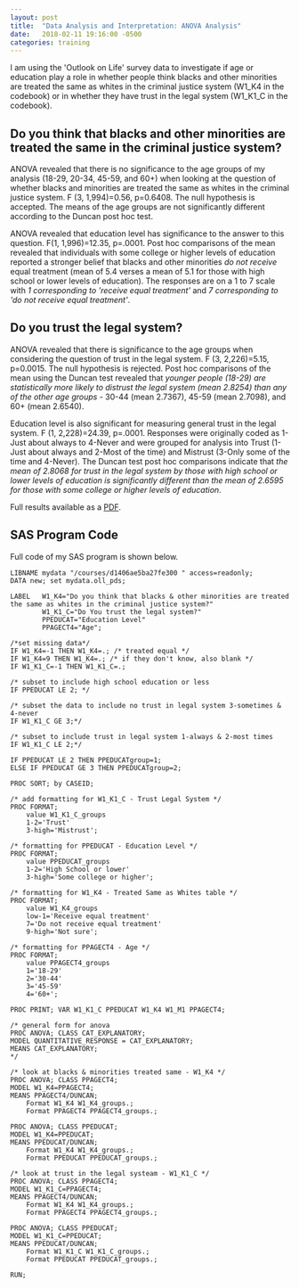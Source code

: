 ```yaml
---
layout: post
title:  "Data Analysis and Interpretation: ANOVA Analysis"
date:   2018-02-11 19:16:00 -0500
categories: training
---
```


I am using the 'Outlook on Life' survey data to investigate if age or education play a role in whether people think blacks and other minorities are treated the same as whites in the criminal justice system (W1_K4 in the codebook) or in whether they have trust in the legal system (W1_K1_C in the codebook).

## Do you think that blacks and other minorities are treated the same in the criminal justice system?

ANOVA revealed that there is no significance to the age groups of my analysis (18-29, 20-34, 45-59, and 60+) when looking at the question of whether blacks and minorities are treated the same as whites in the criminal justice system. F (3, 1,994)=0.56, p=0.6408. The null hypothesis is accepted. The means of the age groups are not significantly different according to the Duncan post hoc test.

ANOVA revealed that education level has significance to the answer to this question. F(1, 1,996)=12.35, p=.0001. Post hoc comparisons of the mean revealed that individuals with some college or higher levels of education reported a stronger belief that blacks and other minorities _do not receive_ equal treatment (mean of 5.4 verses a mean of 5.1 for those with high school or lower levels of education). The responses are on a 1 to 7 scale with _1 corresponding to 'receive equal treatment'_ and _7 corresponding to 'do not receive equal treatment'_.


## Do you trust the legal system?

ANOVA revealed that there is significance to the age groups when considering the question of trust in the legal system. F (3, 2,226)=5.15, p=0.0015. The null hypothesis is rejected. Post hoc comparisons of the mean using the Duncan test revealed that _younger people (18-29) are statistically more likely to distrust the legal system (mean 2.8254) than any of the other age groups_ - 30-44 (mean 2.7367), 45-59 (mean 2.7098), and 60+ (mean 2.6540).

Education level is also significant for measuring general trust in the legal system. F (1, 2,228)=24.39, p=.0001. Responses were originally coded as 1-Just about always to 4-Never and were grouped for analysis into Trust (1-Just about always and 2-Most of the time) and Mistrust (3-Only some of the time and 4-Never). The Duncan test post hoc comparisons indicate that _the mean of 2.8068 for trust in the legal system by those with high school or lower levels of education is significantly different than the mean of 2.6595 for those with some college or higher levels of education_.

Full results available as a [PDF](/files/Week_1_ANOVA_Results.pdf).

## SAS Program Code

Full code of my SAS program is shown below.

``` SAS
LIBNAME mydata "/courses/d1406ae5ba27fe300 " access=readonly;
DATA new; set mydata.oll_pds;

LABEL   W1_K4="Do you think that blacks & other minorities are treated the same as whites in the criminal justice system?"
        W1_K1_C="Do You trust the legal system?"
        PPEDUCAT="Education Level"
        PPAGECT4="Age";

/*set missing data*/
IF W1_K4=-1 THEN W1_K4=.; /* treated equal */
IF W1_K4=9 THEN W1_K4=.; /* if they don't know, also blank */
IF W1_K1_C=-1 THEN W1_K1_C=.;

/* subset to include high school education or less
IF PPEDUCAT LE 2; */

/* subset the data to include no trust in legal system 3-sometimes & 4-never
IF W1_K1_C GE 3;*/

/* subset to include trust in legal system 1-always & 2-most times 
IF W1_K1_C LE 2;*/

IF PPEDUCAT LE 2 THEN PPEDUCATgroup=1;
ELSE IF PPEDUCAT GE 3 THEN PPEDUCATgroup=2;
 
PROC SORT; by CASEID;

/* add formatting for W1_K1_C - Trust Legal System */
PROC FORMAT;
    value W1_K1_C_groups
    1-2='Trust'
    3-high='Mistrust';

/* formatting for PPEDUCAT - Education Level */
PROC FORMAT;
    value PPEDUCAT_groups
    1-2='High School or lower'
    3-high='Some college or higher';

/* formatting for W1_K4 - Treated Same as Whites table */
PROC FORMAT;
    value W1_K4_groups
    low-1='Receive equal treatment'
    7='Do not receive equal treatment'
    9-high='Not sure';

/* formatting for PPAGECT4 - Age */
PROC FORMAT;
    value PPAGECT4_groups
    1='18-29'
    2='30-44'
    3='45-59'
    4='60+';

PROC PRINT; VAR W1_K1_C PPEDUCAT W1_K4 W1_M1 PPAGECT4;

/* general form for anova
PROC ANOVA; CLASS CAT_EXPLANATORY;
MODEL QUANTITATIVE_RESPONSE = CAT_EXPLANATORY;
MEANS CAT_EXPLANATORY;
*/

/* look at blacks & minorities treated same - W1_K4 */
PROC ANOVA; CLASS PPAGECT4;
MODEL W1_K4=PPAGECT4;
MEANS PPAGECT4/DUNCAN;
    Format W1_K4 W1_K4_groups.;
    Format PPAGECT4 PPAGECT4_groups.;

PROC ANOVA; CLASS PPEDUCAT;
MODEL W1_K4=PPEDUCAT;
MEANS PPEDUCAT/DUNCAN;
    Format W1_K4 W1_K4_groups.;
    Format PPEDUCAT PPEDUCAT_groups.;

/* look at trust in the legal systeam - W1_K1_C */
PROC ANOVA; CLASS PPAGECT4;
MODEL W1_K1_C=PPAGECT4;
MEANS PPAGECT4/DUNCAN;
    Format W1_K4 W1_K4_groups.;
    Format PPAGECT4 PPAGECT4_groups.;

PROC ANOVA; CLASS PPEDUCAT;
MODEL W1_K1_C=PPEDUCAT;
MEANS PPEDUCAT/DUNCAN;
    Format W1_K1_C W1_K1_C_groups.;
    Format PPEDUCAT PPEDUCAT_groups.;

RUN;
```